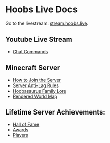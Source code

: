 # Hoobs Live Docs

Go to the livestream: [stream.hoobs.live](https://stream.hoobs.live/).


## Youtube Live Stream
* [Chat Commands](youtube#commands)

## Minecraft Server
* [How to Join the Server](help/connecting)
* [Server Anti-Lag Rules](rules/lag)
* [Hoobasaurus Family Lore](lore)
* [Rendered World Map](https://map.hoobs.live/)


## Lifetime Server Achievements:
* [Hall of Fame](https://hoobs.live/minecraft/#hof)​​
* [Awards](https://hoobs.live/minecraft/#awards​​)
* [Players](https://hoobs.live/minecraft/#players​​)